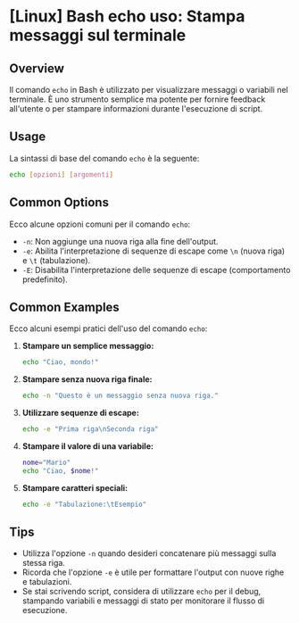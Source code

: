 # [Linux] Bash echo uso: Stampa messaggi sul terminale

## Overview
Il comando `echo` in Bash è utilizzato per visualizzare messaggi o variabili nel terminale. È uno strumento semplice ma potente per fornire feedback all'utente o per stampare informazioni durante l'esecuzione di script.

## Usage
La sintassi di base del comando `echo` è la seguente:

```bash
echo [opzioni] [argomenti]
```

## Common Options
Ecco alcune opzioni comuni per il comando `echo`:

- `-n`: Non aggiunge una nuova riga alla fine dell'output.
- `-e`: Abilita l'interpretazione di sequenze di escape come `\n` (nuova riga) e `\t` (tabulazione).
- `-E`: Disabilita l'interpretazione delle sequenze di escape (comportamento predefinito).

## Common Examples
Ecco alcuni esempi pratici dell'uso del comando `echo`:

1. **Stampare un semplice messaggio:**
   ```bash
   echo "Ciao, mondo!"
   ```

2. **Stampare senza nuova riga finale:**
   ```bash
   echo -n "Questo è un messaggio senza nuova riga."
   ```

3. **Utilizzare sequenze di escape:**
   ```bash
   echo -e "Prima riga\nSeconda riga"
   ```

4. **Stampare il valore di una variabile:**
   ```bash
   nome="Mario"
   echo "Ciao, $nome!"
   ```

5. **Stampare caratteri speciali:**
   ```bash
   echo -e "Tabulazione:\tEsempio"
   ```

## Tips
- Utilizza l'opzione `-n` quando desideri concatenare più messaggi sulla stessa riga.
- Ricorda che l'opzione `-e` è utile per formattare l'output con nuove righe e tabulazioni.
- Se stai scrivendo script, considera di utilizzare `echo` per il debug, stampando variabili e messaggi di stato per monitorare il flusso di esecuzione.